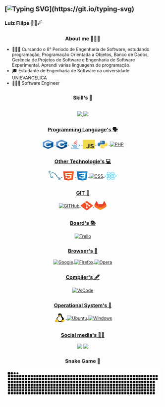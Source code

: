 ## [![Typing SVG](https://readme-typing-svg.demolab.com?font=Fira+Code&size=24&duration=3000&pause=1000&color=38BDAE&width=435&lines=Lufine+😎🙏!)](https://git.io/typing-svg) 


<h3> Luiz Filipe 🚀🌌☄ </h3>

##
<div align="center">
    <h3> About me 🙋🏻‍♂️ </h3>
</div> 
 
- 👨🏻‍🎓 Cursando o 8° Período de Engenharia de Software, estudando programação, Programação Orientada a Objetos, Banco de Dados, Gerência de Projetos de Software e Engenharia de Software Experimental. Aprendi várias linguagens de programação.
-	🎓 Estudante de Engenharia de Software na universidade UNIEVANGELICA
-	👨🏻‍💻 Software Engineer

##
<div align="center">
    <h3> Skill's 👾 </h3>
 
<div align="center">
   <a href="https://github.com/Lufine"> <br>
   <img height="160em" src="https://github-readme-stats.vercel.app/api?username=Lufine&show_icons=true&theme=gotham&include_all_commits=true&count_private=true"/>
   <img height="160em" src="https://github-readme-stats.vercel.app/api/top-langs/?username=Lufine&layout=compact&langs_count=7&theme=gotham"/>
</div> 

 ##
<div align="center">
    <h3> Programming Language's 🗣️ </h3>
</div> 
   <div style="display: inline_block">
    <img align="center" alt="C" height="30" width="40" src="https://raw.githubusercontent.com/devicons/devicon/master/icons/c/c-original.svg">
    <img align="center" alt="C++" height="30" width="40" src="https://raw.githubusercontent.com/devicons/devicon/master/icons/cplusplus/cplusplus-original.svg">
    <img align="center" alt="Java" height="30" width="40" src="https://raw.githubusercontent.com/devicons/devicon/master/icons/java/java-original.svg">
    <img align="center" alt="Javascript" height="30" width="40" src="https://raw.githubusercontent.com/devicons/devicon/master/icons/javascript/javascript-original.svg">
    <img align="center" alt="Python" height="30" width="40" src="https://raw.githubusercontent.com/devicons/devicon/master/icons/python/python-original.svg">
    <img align="center" alt="PHP" height="40" width="40" src="https://cdn.jsdelivr.net/gh/devicons/devicon/icons/php/php-original.svg">
   </div> 

##
<h3> Other Technologie's 💻 </h3>
    <img align="center" alt="MySQL" height="30" width="40" src="https://raw.githubusercontent.com/devicons/devicon/master/icons/mysql/mysql-original.svg">  
    <img align="center" alt="HTML" height="30" width="40" src="https://raw.githubusercontent.com/devicons/devicon/master/icons/html5/html5-original.svg">
    <img align="center" alt="CSS" height="30" width="40" src="https://raw.githubusercontent.com/devicons/devicon/master/icons/css3/css3-original.svg">
    <img align="center" alt="CSS" height="30" width="40" src="https://raw.githubusercontent.com/jmnote/z-icons/master/svg/bootstrap.svg">
    <img align="center" alt="CSS" height="30" width="40" src="https://raw.githubusercontent.com/devicons/devicon/master/icons/react/react-original.svg">

##
<h3> GIT 🦊 </h3>    
    <img align="center" alt="GITHub" height="40" width="40" src="https://cdn.jsdelivr.net/gh/devicons/devicon/icons/github/github-original-wordmark.svg">
    <img align="center" alt="GIT" height="30" width="40" src="https://raw.githubusercontent.com/devicons/devicon/master/icons/git/git-original.svg">
    <img align="center" alt="GITLAB" height="30" width="40" src="https://raw.githubusercontent.com/devicons/devicon/master/icons/gitlab/gitlab-original.svg">
    
##
<h3> Board's 📚 </h3>    
    <img align="center" alt="Trello" height="50" width="60" src="https://cdn.jsdelivr.net/gh/devicons/devicon/icons/trello/trello-plain-wordmark.svg"/>
     
##
<h3> Browser's 🌌 </h3>    
    <img align="center" alt="Google" height="30" width="40" src="https://cdn.jsdelivr.net/gh/devicons/devicon/icons/google/google-original.svg"/>
    <img align="center" alt="Firefox" height="30" width="40" src="https://cdn.jsdelivr.net/gh/devicons/devicon/icons/firefox/firefox-original.svg"/>
    <img align="center" alt="Opera" height="30" width="40" src="https://cdn.jsdelivr.net/gh/devicons/devicon/icons/opera/opera-original.svg"/>
    
##
<h3> Compiler's 🖋️</h3>
    <img align="center" alt="VsCode" height="30" width="40" src="https://cdn.jsdelivr.net/gh/devicons/devicon/icons/vscode/vscode-original-wordmark.svg"/>
    
##
<h3> Operational System's 📀 </h3>
     <img align="center" alt="Linux" height="30" width="40" src="https://github.com/devicons/devicon/blob/master/icons/linux/linux-original.svg">
     <img align="center" alt="Ubuntu" height="30" width="40" src="https://cdn.jsdelivr.net/gh/devicons/devicon/icons/ubuntu/ubuntu-plain-wordmark.svg">
     <img align="center" alt="Windows" height="30" width="40" src="https://cdn.jsdelivr.net/gh/devicons/devicon/icons/windows8/windows8-original.svg">

</div>
    
  ##
<div align="center">
    <h3> Social media's 🤳🏻 </h3>
</div>
   <div>
       <div align="center">
        <a target="_blank" text align="left" href="mailto:lfneuwirth@gmail.com">
        <img target="_blank" align="center" src="https://img.shields.io/badge/-Gmail-%23333?style=for-the-badge&logo=gmail&logoColor=white"></a>
        <a target="_blank" text align="left" href="https://www.linkedin.com/in/luiz-filipe-neuwirth-9800b7208/">
        <img target="_blank" align="center" src="https://img.shields.io/badge/-LinkedIn-%230077B5?style=for-the-badge&logo=linkedin&logoColor=white"></a>
       </div>
   </div> 

 ##
<div align="center">
    <h3> Snake Game 🐍 </h3>
</div> 
 
 ![Snake animation](https://github.com/Lufine/Lufine/blob/output/github-contribution-grid-snake.svg)
